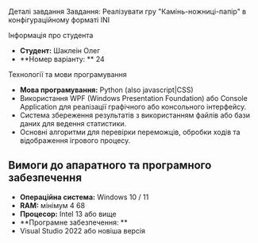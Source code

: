 Деталі завдання
Завдання: Реалізувати гру "Камінь-ножниці-папір" в конфігураційному форматі INI

Інформація про студента
- **Студент:** Шаклеін Олег
- **Номер варіанту: ** 24

Технології та мови програмування
- **Мова програмування:** Python (also javascript|CSS)
- Використання WPF (Windows Presentation Foundation) або Console Application для реалізації графічного або консольного інтерфейсу.
- Система збереження результатів з використанням файлів або бази даних для ведення статистики.
- Основні алгоритми для перевірки переможців, обробки ходів та відображення ігрового процесу.

## Вимоги до апаратного та програмного забезпечення
- **Операційна система:** Windows 10 / 11
- **RAM:** мінімум 4 68
- **Процесор:** Intel 13 або вище
- **Програмне забезпечення: **
- Visual Studio 2022 або новіша версія
